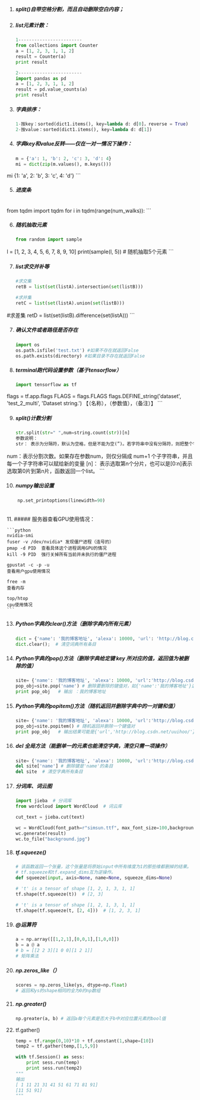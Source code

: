1. ##### split()自带空格分割，而且自动删除空白内容；

2. ##### list元素计数：
	
	```python
	1------------------------
	from collections import Counter
	a = [1, 2, 3, 1, 1, 2]
	result = Counter(a)
	print result
	
	2------------------------
	import pandas as pd
	a = [1, 2, 3, 1, 1, 2]
	result = pd.value_counts(a)
	print result
	```
	
	
	
3. ##### 字典排序：
	
	```python
	1-按key：sorted(dict1.items(), key=lambda d: d[0]，reverse = True)
	2-按value：sorted(dict1.items(), key=lambda d: d[1])
	```
	
	
	
4. ##### 字典key和value反转——仅在一对一情况下操作：
	
	```python
	m = {'a': 1, 'b': 2, 'c': 3, 'd': 4}
	mi = dict(zip(m.values(), m.keys()))
mi
	{1: 'a', 2: 'b', 3: 'c', 4: 'd'}
	```
	
	
	
5. ##### 进度条
	
	```python
from tqdm import tqdm
	for i in tqdm(range(num_walks)):
	```
	
	
	
6. ##### 随机抽取元素
	
	```python
	from random import sample
l = [1, 2, 3, 4, 5, 6, 7, 8, 9, 10] 
	print(sample(l, 5)) # 随机抽取5个元素
	```
	
	
	
7. ##### list求交并补等
	
	```python
	#求交集
	retB = list(set(listA).intersection(set(listB)))
	
	#求并集
	retC = list(set(listA).union(set(listB)))
	
	```

#求差集
	retD = list(set(listB).difference(set(listA)))
	```
	
	
	

7. ##### 确认文件或者路径是否存在
	
	```python
	import os
	os.path.isfile('test.txt') #如果不存在就返回False
	os.path.exists(directory) #如果目录不存在就返回False
	```
	
	
	
8. ##### terminal跑代码设置参数（基于tensorflow）
	
	```python
	import tensorflow as tf
flags = tf.app.flags
	FLAGS = flags.FLAGS
	flags.DEFINE_string('dataset', 'test_2_multi', 'Dataset string.') 【（名称），（参数值），（备注）】
	```
	
	
	
9. ##### split()计数分割
	
	```python
	str.split(str=" ",num=string.count(str))[n]
	参数说明：
	str： 表示为分隔符，默认为空格，但是不能为空(”)。若字符串中没有分隔符，则把整个字符串作为列表的一个元素
num：表示分割次数。如果存在参数num，则仅分隔成 num+1 个子字符串，并且每一个子字符串可以赋给新的变量
	[n]： 表示选取第n个分片，也可以是[0:n]表示选取第0片到第n片，函数返回一个list。
	```
	
	
	
10. ##### numpy输出设置
	
```python
	np.set_printoptions(linewidth=90)
```


​	
11. ##### 服务器查看GPU使用情况：
	
	```python
	nvidia-smi
	fuser -v /dev/nvidia* 发现僵尸进程（连号的）
	pmap -d PID  查看具体这个进程调用GPU的情况
	kill -9 PID  强行关掉所有当前并未执行的僵尸进程
	
	gpustat -c -p -u
	查看用户gpu使用情况
	
	free -m
	查看内存
	
	top/htop
	cpu使用情况
	```
	
13. ##### Python字典的clear()方法（删除字典内所有元素）

    ```python
    dict = {'name': '我的博客地址', 'alexa': 10000, 'url': 'http://blog.csdn.net/uuihoo/'}
    dict.clear();  # 清空词典所有条目
    ```

    

14. ##### Python字典的pop()方法（删除字典给定键 key 所对应的值，返回值为被删除的值）

    ```python
    site= {'name': '我的博客地址', 'alexa': 10000, 'url':'http://blog.csdn.net/uuihoo/'}
    pop_obj=site.pop('name') # 删除要删除的键值对，如{'name':'我的博客地址'}这个键值对
    print pop_obj   # 输出 ：我的博客地址
    ```

    

15. ##### Python字典的popitem()方法（随机返回并删除字典中的一对键和值）

    ```python
    site= {'name': '我的博客地址', 'alexa': 10000, 'url':'http://blog.csdn.net/uuihoo/'}
    pop_obj=site.popitem() # 随机返回并删除一个键值对
    print pop_obj   # 输出结果可能是{'url','http://blog.csdn.net/uuihoo/'}
    ```

    

16. ##### del 全局方法（能删单一的元素也能清空字典，清空只需一项操作）

    ```python
    site= {'name': '我的博客地址', 'alexa': 10000, 'url':'http://blog.csdn.net/uuihoo/'}
    del site['name'] # 删除键是'name'的条目 
    del site  # 清空字典所有条目
    ```

17. ##### 分词库、词云图

    ```python
    import jieba  # 分词库
    from wordcloud import WordCloud  # 词云库
    
    cut_text = jieba.cut(text)
    
    wc = WordCloud(font_path=r"simsun.ttf", max_font_size=100,background_color="white",height=500,width=500,max_words=500)
    wc.generate(result)
    wc.to_file("background.jpg") 
    ```

17. ##### tf.squeeze()

    ```python
    # 该函数返回一个张量，这个张量是将原始input中所有维度为1的那些维都删掉的结果。
    # tf.squeeze和tf.expand_dims互为逆操作。
    def squeeze(input, axis=None, name=None, squeeze_dims=None)
    
    # 't' is a tensor of shape [1, 2, 1, 3, 1, 1]
    tf.shape(tf.squeeze(t))  # [2, 3]
    
    # 't' is a tensor of shape [1, 2, 1, 3, 1, 1]
    tf.shape(tf.squeeze(t, [2, 4]))  # [1, 2, 3, 1]
    
    ```

18. ##### @运算符

    ```python
    a = np.array([[1,2,1],[0,0,1],[1,0,0]])
    b = a @ a
    # b = [[2 2 3][1 0 0][1 2 1]]
    # 矩阵乘法
    ```

19. ##### np.zeros_like（）

    ```python
    scores = np.zeros_like(ys, dtype=np.float) 
    # 返回和ys的shape相同的全为0的np数组
    ```

20. ##### np.greater()

    ```python
    np.greater(a, b) # 返回a每个元素是否大于b中对应位置元素的bool值
    ```

21. tf.gather()

    ```python
    temp = tf.range(0,10)*10 + tf.constant(1,shape=[10])
    temp2 = tf.gather(temp,[1,5,9])
    
    with tf.Session() as sess:
        print sess.run(temp)
        print sess.run(temp2)
    """
    输出
    [ 1 11 21 31 41 51 61 71 81 91]
    [11 51 91]
    """
    ```

    

